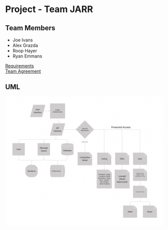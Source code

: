 # Project - Team JARR

## Team Members

- Joe Ivans  
- Alex Grazda  
- Roop Hayer  
- Ryan Emmans  

[Requirements](https://github.com/Team-JARR/bazaar/blob/main/requirements.md)\
[Team Agreement](https://github.com/Team-JARR/bazaar/blob/main/project-management/team-agreement.md)

## UML

![UML](img/uml.png)


